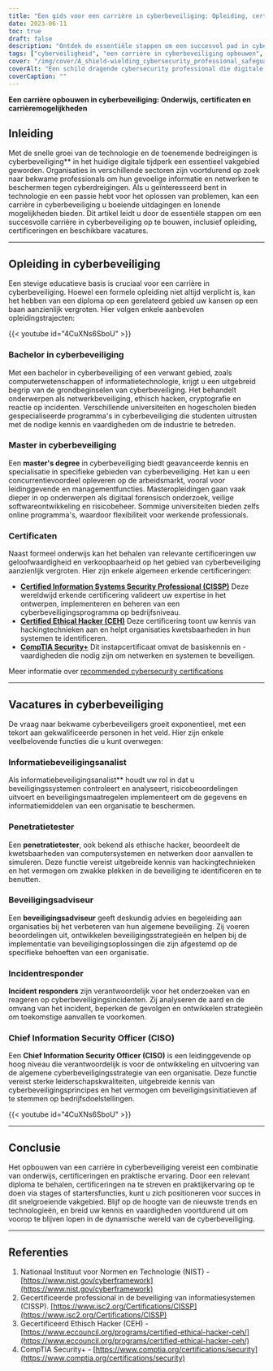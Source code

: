```yaml
---
title: "Een gids voor een carrière in cyberbeveiliging: Opleiding, certificaten en carrièremogelijkheden"
date: 2023-06-11
toc: true
draft: false
description: "Ontdek de essentiële stappen om een succesvol pad in cyberbeveiliging te smeden, waaronder opleidingen, certificeringen en lucratieve baanvooruitzichten."
tags: ["cyberveiligheid", "een carrière in cyberbeveiliging opbouwen", "onderwijs in cyberveiligheid", "cyberbeveiligingscertificaten", "vacatures in cyberbeveiliging", "technologische carrières", "onderwijs in cyberveiligheid", "banen in cyberbeveiliging", "cyberbeveiligingsindustrie", "cyberbeveiligingsprofessionals", "cyberbeveiligingsvaardigheden", "netwerkbeveiliging", "informatiebeveiliging", "cyberveiligheidsanalist", "ethisch hacken", "adviseur cyberbeveiliging", "reactie op incidenten", "CISO", "cyberbeveiligingsstrategie", "bachelordiploma cyberbeveiliging", "master in cyberbeveiliging", "CISSP-certificering", "CEH-certificering", "CompTIA Security+ certificering", "banenmarkt voor cyberbeveiliging", "digitaal forensisch onderzoek", "risicobeheer in cyberbeveiliging", "veilige softwareontwikkeling", "gegevensbescherming", "cyberbeveiligingstrends"]
cover: "/img/cover/A_shield-wielding_cybersecurity_professional_safeguarding.png"
coverAlt: "Een schild dragende cybersecurity professional die digitale activa beschermt tegen hacker aanvallen."
coverCaption: ""
---
```


**Een carrière opbouwen in cyberbeveiliging: Onderwijs, certificaten en carrièremogelijkheden**

## Inleiding
Met de snelle groei van de technologie en de toenemende bedreigingen is cyberbeveiliging** in het huidige digitale tijdperk een essentieel vakgebied geworden. Organisaties in verschillende sectoren zijn voortdurend op zoek naar bekwame professionals om hun gevoelige informatie en netwerken te beschermen tegen cyberdreigingen. Als u geïnteresseerd bent in technologie en een passie hebt voor het oplossen van problemen, kan een carrière in cyberbeveiliging u boeiende uitdagingen en lonende mogelijkheden bieden. Dit artikel leidt u door de essentiële stappen om een succesvolle carrière in cyberbeveiliging op te bouwen, inclusief opleiding, certificeringen en beschikbare vacatures.

______

## Opleiding in cyberbeveiliging
Een stevige educatieve basis is cruciaal voor een carrière in cyberbeveiliging. Hoewel een formele opleiding niet altijd verplicht is, kan het hebben van een diploma op een gerelateerd gebied uw kansen op een baan aanzienlijk vergroten. Hier volgen enkele aanbevolen opleidingstrajecten:

{{< youtube id="4CuXNs6SboU" >}}

### Bachelor in cyberbeveiliging
Met een bachelor in cyberbeveiliging of een verwant gebied, zoals computerwetenschappen of informatietechnologie, krijgt u een uitgebreid begrip van de grondbeginselen van cyberbeveiliging. Het behandelt onderwerpen als netwerkbeveiliging, ethisch hacken, cryptografie en reactie op incidenten. Verschillende universiteiten en hogescholen bieden gespecialiseerde programma's in cyberbeveiliging die studenten uitrusten met de nodige kennis en vaardigheden om de industrie te betreden.

### Master in cyberbeveiliging
Een **master's degree** in cyberbeveiliging biedt geavanceerde kennis en specialisatie in specifieke gebieden van cyberbeveiliging. Het kan u een concurrentievoordeel opleveren op de arbeidsmarkt, vooral voor leidinggevende en managementfuncties. Masteropleidingen gaan vaak dieper in op onderwerpen als digitaal forensisch onderzoek, veilige softwareontwikkeling en risicobeheer. Sommige universiteiten bieden zelfs online programma's, waardoor flexibiliteit voor werkende professionals.

### Certificaten
Naast formeel onderwijs kan het behalen van relevante certificeringen uw geloofwaardigheid en verkoopbaarheid op het gebied van cyberbeveiliging aanzienlijk vergroten. Hier zijn enkele algemeen erkende certificeringen:

- [**Certified Information Systems Security Professional (CISSP)**](https://simeononsecurity.ch/articles/a-guide-to-earning-the-isc2-cissp-certification/) Deze wereldwijd erkende certificering valideert uw expertise in het ontwerpen, implementeren en beheren van een cyberbeveiligingsprogramma op bedrijfsniveau.
- [**Certified Ethical Hacker (CEH)**](https://simeononsecurity.ch/articles/preparing-for-the-ceh-certified-ethical-hacker-certification-exam/) Deze certificering toont uw kennis van hackingtechnieken aan en helpt organisaties kwetsbaarheden in hun systemen te identificeren.
- [**CompTIA Security+**](https://simeononsecurity.ch/articles/comptias-security-plus-sy0-601-what-do-you-need-to-know/) Dit instapcertificaat omvat de basiskennis en -vaardigheden die nodig zijn om netwerken en systemen te beveiligen.

Meer informatie over [recommended cybersecurity certifications](https://simeononsecurity.ch/recommendations/certifications/)

______

## Vacatures in cyberbeveiliging
De vraag naar bekwame cyberbeveiligers groeit exponentieel, met een tekort aan gekwalificeerde personen in het veld. Hier zijn enkele veelbelovende functies die u kunt overwegen:

### Informatiebeveiligingsanalist
Als informatiebeveiligingsanalist** houdt uw rol in dat u beveiligingssystemen controleert en analyseert, risicobeoordelingen uitvoert en beveiligingsmaatregelen implementeert om de gegevens en informatiemiddelen van een organisatie te beschermen.

### Penetratietester
Een **penetratietester**, ook bekend als ethische hacker, beoordeelt de kwetsbaarheden van computersystemen en netwerken door aanvallen te simuleren. Deze functie vereist uitgebreide kennis van hackingtechnieken en het vermogen om zwakke plekken in de beveiliging te identificeren en te benutten.

### Beveiligingsadviseur
Een **beveiligingsadviseur** geeft deskundig advies en begeleiding aan organisaties bij het verbeteren van hun algemene beveiliging. Zij voeren beoordelingen uit, ontwikkelen beveiligingsstrategieën en helpen bij de implementatie van beveiligingsoplossingen die zijn afgestemd op de specifieke behoeften van een organisatie.

### Incidentresponder
**Incident responders** zijn verantwoordelijk voor het onderzoeken van en reageren op cyberbeveiligingsincidenten. Zij analyseren de aard en de omvang van het incident, beperken de gevolgen en ontwikkelen strategieën om toekomstige aanvallen te voorkomen.

### Chief Information Security Officer (CISO)
Een **Chief Information Security Officer (CISO)** is een leidinggevende op hoog niveau die verantwoordelijk is voor de ontwikkeling en uitvoering van de algemene cyberbeveiligingsstrategie van een organisatie. Deze functie vereist sterke leiderschapskwaliteiten, uitgebreide kennis van cyberbeveiligingsprincipes en het vermogen om beveiligingsinitiatieven af te stemmen op bedrijfsdoelstellingen.

{{< youtube id="4CuXNs6SboU" >}}

______

## Conclusie
Het opbouwen van een carrière in cyberbeveiliging vereist een combinatie van onderwijs, certificeringen en praktische ervaring. Door een relevant diploma te behalen, certificeringen na te streven en praktijkervaring op te doen via stages of startersfuncties, kunt u zich positioneren voor succes in dit snelgroeiende vakgebied. Blijf op de hoogte van de nieuwste trends en technologieën, en breid uw kennis en vaardigheden voortdurend uit om voorop te blijven lopen in de dynamische wereld van de cyberbeveiliging.

______

## Referenties

1. Nationaal Instituut voor Normen en Technologie (NIST) - [https://www.nist.gov/cyberframework](https://www.nist.gov/cyberframework)
2. Gecertificeerde professional in de beveiliging van informatiesystemen (CISSP). [https://www.isc2.org/Certifications/CISSP](https://www.isc2.org/Certifications/CISSP)
3. Gecertificeerd Ethisch Hacker (CEH) - [https://www.eccouncil.org/programs/certified-ethical-hacker-ceh/](https://www.eccouncil.org/programs/certified-ethical-hacker-ceh/)
4. CompTIA Security+ - [https://www.comptia.org/certifications/security](https://www.comptia.org/certifications/security)

